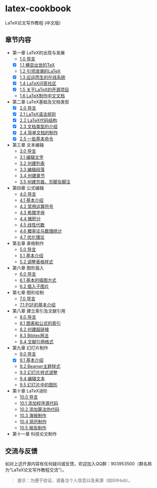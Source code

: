 # latex-cookbook

LaTeX论文写作教程 (中文版)

## 章节内容

- 第一章 LaTeX的出现与发展
  - [1.0 导言](https://nbviewer.jupyter.org/github/xinychen/latex-cookbook/blob/main/chapter-1/section0.ipynb)
  - [x] [1.1 横空出世的TeX](https://nbviewer.jupyter.org/github/xinychen/latex-cookbook/blob/main/chapter-1/section1.ipynb)
  - [1.2 引领浪潮的LaTeX](https://nbviewer.jupyter.org/github/xinychen/latex-cookbook/blob/main/chapter-1/section2.ipynb)
  - [x] [1.3 应运而生的在线系统](https://nbviewer.jupyter.org/github/xinychen/latex-cookbook/blob/main/chapter-1/section3.ipynb)
  - [x] [1.4 LaTeX问答社区](https://nbviewer.jupyter.org/github/xinychen/latex-cookbook/blob/main/chapter-1/section4.ipynb)
  - [x] [1.5 关于LaTeX的开源项目](https://nbviewer.jupyter.org/github/xinychen/latex-cookbook/blob/main/chapter-1/section5.ipynb)
  - [1.6 LaTeX制作中文文档](https://nbviewer.jupyter.org/github/xinychen/latex-cookbook/blob/main/chapter-1/section6.ipynb)
- 第二章 LaTeX基础及文档类型
  - [x] [2.0 导言](https://nbviewer.jupyter.org/github/xinychen/latex-cookbook/blob/main/chapter-2/section0.ipynb)
  - [x] [2.1 LaTeX语法规则](https://nbviewer.jupyter.org/github/xinychen/latex-cookbook/blob/main/chapter-2/section1.ipynb)
  - [x] [2.2 LaTeX代码结构](https://nbviewer.jupyter.org/github/xinychen/latex-cookbook/blob/main/chapter-2/section2.ipynb)
  - [x] [2.3 文档类型的介绍](https://nbviewer.jupyter.org/github/xinychen/latex-cookbook/blob/main/chapter-2/section3.ipynb)
  - [x] [2.4 简单文档的制作](https://nbviewer.jupyter.org/github/xinychen/latex-cookbook/blob/main/chapter-2/section4.ipynb)
  - [x] [2.5 一些基本命令](https://nbviewer.jupyter.org/github/xinychen/latex-cookbook/blob/main/chapter-2/section5.ipynb)
- 第三章 文本编辑
  - [3.0 导言](https://nbviewer.jupyter.org/github/xinychen/latex-cookbook/blob/main/chapter-3/section0.ipynb)
  - [3.1 编辑文字](https://nbviewer.jupyter.org/github/xinychen/latex-cookbook/blob/main/chapter-3/section1.ipynb)
  - [3.2 创建列表](https://nbviewer.jupyter.org/github/xinychen/latex-cookbook/blob/main/chapter-3/section2.ipynb)
  - [3.3 编辑段落](https://nbviewer.jupyter.org/github/xinychen/latex-cookbook/blob/main/chapter-3/section3.ipynb)
  - [3.4 创建章节](https://nbviewer.jupyter.org/github/xinychen/latex-cookbook/blob/main/chapter-3/section4.ipynb)
  - [3.5 创建页眉、页脚及脚注](https://nbviewer.jupyter.org/github/xinychen/latex-cookbook/blob/main/chapter-3/section5.ipynb)
- 第四章 公式编辑
  - [4.0 导言](https://nbviewer.jupyter.org/github/xinychen/latex-cookbook/blob/main/chapter-4/section0.ipynb)
  - [4.1 基本介绍](https://nbviewer.jupyter.org/github/xinychen/latex-cookbook/blob/main/chapter-4/section1.ipynb)
  - [4.2 常用运算符号](https://nbviewer.jupyter.org/github/xinychen/latex-cookbook/blob/main/chapter-4/section2.ipynb)
  - [4.3 希腊字母](https://nbviewer.jupyter.org/github/xinychen/latex-cookbook/blob/main/chapter-4/section3.ipynb)
  - [4.4 微积分](https://nbviewer.jupyter.org/github/xinychen/latex-cookbook/blob/main/chapter-4/section4.ipynb)
  - [4.5 线性代数](https://nbviewer.jupyter.org/github/xinychen/latex-cookbook/blob/main/chapter-4/section5.ipynb)
  - [4.6 概率论与数理统计](https://nbviewer.jupyter.org/github/xinychen/latex-cookbook/blob/main/chapter-4/section6.ipynb)
  - [4.7 优化理论](https://nbviewer.jupyter.org/github/xinychen/latex-cookbook/blob/main/chapter-4/section7.ipynb)
- 第五章 表格制作
  - [5.0 导言](https://nbviewer.jupyter.org/github/xinychen/latex-cookbook/blob/main/chapter-5/section0.ipynb)
  - [5.1 基本介绍](https://nbviewer.jupyter.org/github/xinychen/latex-cookbook/blob/main/chapter-5/section1.ipynb)
  - [5.2 调整表格样式](https://nbviewer.jupyter.org/github/xinychen/latex-cookbook/blob/main/chapter-5/section2.ipynb)
- 第六章 图形插入
  - [6.0 导言](https://nbviewer.jupyter.org/github/xinychen/latex-cookbook/blob/main/chapter-6/section0.ipynb)
  - [6.1 基本的插图方式](https://nbviewer.jupyter.org/github/xinychen/latex-cookbook/blob/main/chapter-6/section1.ipynb)
  - [6.2 插入子图片](https://nbviewer.jupyter.org/github/xinychen/latex-cookbook/blob/main/chapter-6/section2.ipynb)
- 第七章 图形绘制
  - [7.0 导言](https://nbviewer.jupyter.org/github/xinychen/latex-cookbook/blob/main/chapter-7/section0.ipynb)
  - [7.1 PGF的基本介绍](https://nbviewer.jupyter.org/github/xinychen/latex-cookbook/blob/main/chapter-7/section1.ipynb)
- 第八章 建立索引及文献引用
  - [8.0 导言](https://nbviewer.jupyter.org/github/xinychen/latex-cookbook/blob/main/chapter-8/section0.ipynb)
  - [8.1 图表和公式的索引](https://nbviewer.jupyter.org/github/xinychen/latex-cookbook/blob/main/chapter-8/section1.ipynb)
  - [8.2 创建超链接](https://nbviewer.jupyter.org/github/xinychen/latex-cookbook/blob/main/chapter-8/section2.ipynb)
  - [8.3 Bibtex用法](https://nbviewer.jupyter.org/github/xinychen/latex-cookbook/blob/main/chapter-8/section3.ipynb)
  - [8.4 文献引用格式](https://nbviewer.jupyter.org/github/xinychen/latex-cookbook/blob/main/chapter-8/section4.ipynb)
- 第九章 幻灯片制作
  - [9.0 导言](https://nbviewer.jupyter.org/github/xinychen/latex-cookbook/blob/main/chapter-9/section0.ipynb)
  - [x] [9.1 基本介绍](https://nbviewer.jupyter.org/github/xinychen/latex-cookbook/blob/main/chapter-9/section1.ipynb)
  - [9.2 Beamer主题样式](https://nbviewer.jupyter.org/github/xinychen/latex-cookbook/blob/main/chapter-9/section2.ipynb)
  - [9.3 幻灯片样式调整](https://nbviewer.jupyter.org/github/xinychen/latex-cookbook/blob/main/chapter-9/section3.ipynb)
  - [9.4 编辑文本](https://nbviewer.jupyter.org/github/xinychen/latex-cookbook/blob/main/chapter-9/section4.ipynb)
  - [9.5 幻灯片中的图形](https://nbviewer.jupyter.org/github/xinychen/latex-cookbook/blob/main/chapter-9/section5.ipynb)
- 第十章 LaTeX进阶
  - [10.0 导言](https://nbviewer.jupyter.org/github/xinychen/latex-cookbook/blob/main/chapter-10/section0.ipynb)
  - [10.1 添加程序源代码](https://nbviewer.jupyter.org/github/xinychen/latex-cookbook/blob/main/chapter-10/section1.ipynb)
  - [10.2 添加算法伪代码](https://nbviewer.jupyter.org/github/xinychen/latex-cookbook/blob/main/chapter-10/section2.ipynb)
  - [10.3 海报制作](https://nbviewer.jupyter.org/github/xinychen/latex-cookbook/blob/main/chapter-10/section3.ipynb)
  - [10.4 简历制作](https://nbviewer.jupyter.org/github/xinychen/latex-cookbook/blob/main/chapter-10/section4.ipynb)
  - [10.5 报告制作](https://nbviewer.jupyter.org/github/xinychen/latex-cookbook/blob/main/chapter-10/section5.ipynb)
- 第十一章 科技论文制作

## 交流与反馈

如对上述开源内容有任何疑问或反馈，欢迎加入QQ群：903953500（群名称为“LaTeX论文写作教程交流”）。

> 提示：为便于验证，请备注个人信息以及来源（如GitHub）。
